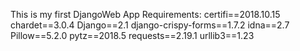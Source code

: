 This is my first DjangoWeb App
Requirements:
	certifi==2018.10.15
	chardet==3.0.4
	Django==2.1
	django-crispy-forms==1.7.2
	idna==2.7
	Pillow==5.2.0
	pytz==2018.5
	requests==2.19.1
	urllib3==1.23
